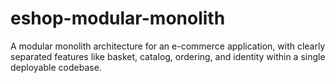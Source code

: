 # eshop-modular-monolith
A modular monolith architecture for an e-commerce application, with clearly separated features like basket, catalog, ordering, and identity within a single deployable codebase.

